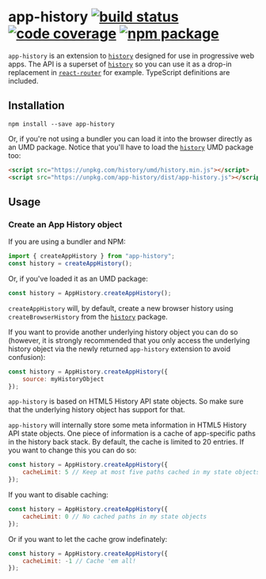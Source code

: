 # app-history [![build status][travis-badge]][travis] [![code coverage][coveralls-badge]][coveralls] [![npm package][npm-badge]][npm]


`app-history` is an extension to [`history`][history] designed for use in progressive web apps. The API is a superset of [`history`][history] so you can use it as a drop-in replacement in [`react-router`][react-router] for example. TypeScript definitions are included.

## Installation

```
npm install --save app-history
```

Or, if you're not using a bundler you can load it into the browser directly as an UMD package. Notice that you'll have to load the [`history`][history] UMD package too:

```html
<script src="https://unpkg.com/history/umd/history.min.js"></script>
<script src="https://unpkg.com/app-history/dist/app-history.js"></script>
```

## Usage

### Create an App History object

If you are using a bundler and NPM:

```js
import { createAppHistory } from "app-history";
const history = createAppHistory();
```

Or, if you've loaded it as an UMD package:

```js
const history = AppHistory.createAppHistory();
```

`createAppHistory` will, by default, create a new browser history using `createBrowserHistory` from the [`history`][history] package.

If you want to provide another underlying history object you can do so (however, it is strongly recommended that you only access the underlying history object via the newly returned `app-history` extension to avoid confusion):

```js
const history = AppHistory.createAppHistory({
    source: myHistoryObject
});
```

`app-history` is based on HTML5 History API state objects. So make sure that the underlying history object has support for that.

`app-history` will internally store some meta information in HTML5 History API state objects. One piece of information is a cache of app-specific paths in the history back stack. By default, the cache is limited to 20 entries. If you want to change this you can do so:

```js
const history = AppHistory.createAppHistory({
    cacheLimit: 5 // Keep at most five paths cached in my state objects
});
```

If you want to disable caching:

```js
const history = AppHistory.createAppHistory({
    cacheLimit: 0 // No cached paths in my state objects
});
```

Or if you want to let the cache grow indefinately:

```js
const history = AppHistory.createAppHistory({
    cacheLimit: -1 // Cache 'em all!
});
```

<!-- TODO: Usage -->
<!-- TODO: Why? -->
<!-- TODO: How? -->

[travis-badge]: https://img.shields.io/travis/mwikstrom/app-history.svg?style=flat-square
[travis]: https://travis-ci.org/mwikstrom/app-history
[coveralls-badge]: https://img.shields.io/coveralls/github/mwikstrom/app-history.svg?style=flat-square
[coveralls]: https://coveralls.io/github/mwikstrom/app-history
[npm-badge]: https://img.shields.io/npm/v/app-history.svg?style=flat-square
[npm]: https://www.npmjs.org/package/app-history
[history]: https://github.com/ReactTraining/history
[react-router]: https://github.com/ReactTraining/react-router
